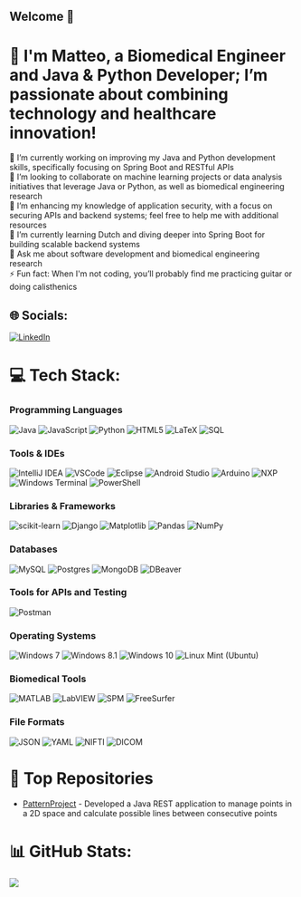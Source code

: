 ## Welcome 👋

# 💫 I'm Matteo, a Biomedical Engineer and Java & Python Developer; I’m passionate about combining technology and healthcare innovation!
🔭 I’m currently working on improving my Java and Python development skills, specifically focusing on Spring Boot and RESTful APIs<br>
👯 I’m looking to collaborate on machine learning projects or data analysis initiatives that leverage Java or Python, as well as biomedical engineering research<br>
🤝 I’m enhancing my knowledge of application security, with a focus on securing APIs and backend systems; feel free to help me with additional resources<br>
🌱 I’m currently learning Dutch and diving deeper into Spring Boot for building scalable backend systems<br>
💬 Ask me about software development and biomedical engineering research<br>
⚡ Fun fact: When I'm not coding, you’ll probably find me practicing guitar or doing calisthenics


## 🌐 Socials:
[![LinkedIn](https://img.shields.io/badge/LinkedIn-%230077B5.svg?logo=linkedin&logoColor=white)](https://linkedin.com/in/matteo-pesci-87542a176) 

# 💻 Tech Stack:
### Programming Languages
![Java](https://img.shields.io/badge/java-%23ED8B00.svg?style=for-the-badge&logo=openjdk&logoColor=white)
![JavaScript](https://img.shields.io/badge/javascript-%23323330.svg?style=for-the-badge&logo=javascript&logoColor=%23F7DF1E)
![Python](https://img.shields.io/badge/python-3670A0?style=for-the-badge&logo=python&logoColor=ffdd54)
![HTML5](https://img.shields.io/badge/html5-%23E34F26.svg?style=for-the-badge&logo=html5&logoColor=white)
![LaTeX](https://img.shields.io/badge/latex-%23008080.svg?style=for-the-badge&logo=latex&logoColor=white)
![SQL](https://img.shields.io/badge/sql-%2307405e.svg?style=for-the-badge&logo=sql&logoColor=white)

### Tools & IDEs
![IntelliJ IDEA](https://img.shields.io/badge/IntelliJ_IDEA-%23000000.svg?style=for-the-badge&logo=intellij-idea&logoColor=white)
![VSCode](https://img.shields.io/badge/Visual_Studio_Code-%23007ACC.svg?style=for-the-badge&logo=visual-studio-code&logoColor=white)
![Eclipse](https://img.shields.io/badge/eclipse-%23000000.svg?style=for-the-badge&logo=eclipse&logoColor=white)
![Android Studio](https://img.shields.io/badge/Android_Studio-%2303A1F3.svg?style=for-the-badge&logo=android-studio&logoColor=white)
![Arduino](https://img.shields.io/badge/arduino-%23009B77.svg?style=for-the-badge&logo=arduino&logoColor=white)
![NXP](https://img.shields.io/badge/nxp-%232C2C2C.svg?style=for-the-badge&logo=nxp&logoColor=white)
![Windows Terminal](https://img.shields.io/badge/Windows%20Terminal-%234D4D4D.svg?style=for-the-badge&logo=windows-terminal&logoColor=white)
![PowerShell](https://img.shields.io/badge/PowerShell-%235391FE.svg?style=for-the-badge&logo=powershell&logoColor=white)

### Libraries & Frameworks
![scikit-learn](https://img.shields.io/badge/scikit--learn-%23F7931E.svg?style=for-the-badge&logo=scikit-learn&logoColor=white)
![Django](https://img.shields.io/badge/django-%23092E20.svg?style=for-the-badge&logo=django&logoColor=white)
![Matplotlib](https://img.shields.io/badge/Matplotlib-%23ffffff.svg?style=for-the-badge&logo=Matplotlib&logoColor=black)
![Pandas](https://img.shields.io/badge/pandas-%23150458.svg?style=for-the-badge&logo=pandas&logoColor=white)
![NumPy](https://img.shields.io/badge/numpy-%23013243.svg?style=for-the-badge&logo=numpy&logoColor=white)

### Databases
![MySQL](https://img.shields.io/badge/mysql-4479A1.svg?style=for-the-badge&logo=mysql&logoColor=white)
![Postgres](https://img.shields.io/badge/postgres-%23316192.svg?style=for-the-badge&logo=postgresql&logoColor=white)
![MongoDB](https://img.shields.io/badge/mongodb-%2347A248.svg?style=for-the-badge&logo=mongodb&logoColor=white)
![DBeaver](https://img.shields.io/badge/DBeaver-%23000780.svg?style=for-the-badge&logo=dbeaver&logoColor=white)

### Tools for APIs and Testing
![Postman](https://img.shields.io/badge/Postman-FF6C37?style=for-the-badge&logo=postman&logoColor=white)

### Operating Systems
![Windows 7](https://img.shields.io/badge/Windows%207-%230078D6.svg?style=for-the-badge&logo=windows&logoColor=white)
![Windows 8.1](https://img.shields.io/badge/Windows%208.1-%230078D6.svg?style=for-the-badge&logo=windows&logoColor=white)
![Windows 10](https://img.shields.io/badge/Windows%2010-%230078D6.svg?style=for-the-badge&logo=windows&logoColor=white)
![Linux Mint (Ubuntu)](https://img.shields.io/badge/Linux%20Mint-%23007C3B.svg?style=for-the-badge&logo=linux-mint&logoColor=white)


### Biomedical Tools
![MATLAB](https://img.shields.io/badge/matlab-%23E6EBE0.svg?style=for-the-badge&logo=matlab&logoColor=black)
![LabVIEW](https://img.shields.io/badge/labview-%23F2C300.svg?style=for-the-badge&logo=labview&logoColor=white)
![SPM](https://img.shields.io/badge/spm-%23121D6E.svg?style=for-the-badge&logo=spm&logoColor=white)
![FreeSurfer](https://img.shields.io/badge/freesurfer-%23F16E2E.svg?style=for-the-badge&logo=freesurfer&logoColor=white)

### File Formats
![JSON](https://img.shields.io/badge/json-%23f7e018.svg?style=for-the-badge&logo=json&logoColor=white)
![YAML](https://img.shields.io/badge/yaml-%23ffffff.svg?style=for-the-badge&logo=yaml&logoColor=151515)
![NIFTI](https://img.shields.io/badge/NIFTI-%23013243.svg?style=for-the-badge&logo=nifti&logoColor=white)
![DICOM](https://img.shields.io/badge/DICOM-%23FF6C37.svg?style=for-the-badge&logo=dicom&logoColor=white)

# 🌟 Top Repositories
- [PatternProject](https://github.com/MattLab0/PatternProject) - Developed a Java REST application to manage points in a 2D space and calculate possible lines
between consecutive points
# 📊 GitHub Stats:
![](https://github-readme-stats.vercel.app/api/top-langs/?username=MattLab0&theme=dark&hide_border=true&include_all_commits=true&count_private=false&layout=compact)


